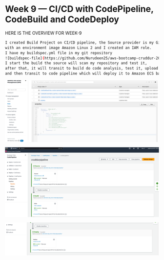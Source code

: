 # Week 9 — CI/CD with CodePipeline, CodeBuild and CodeDeploy

HERE IS THE OVERVIEW FOR WEEK-9

```sh
I created Build Project on CI/CD pipeline, the Source provider is my GitHub repository, 
with an environment image Amazon Linux 2 and I created an IAM role. 
I have my buildspec.yml file in my git repository 
![buildspec-file](https://github.com/Nurudeen25/aws-bootcamp-cruddur-2023/blob/main/backend-flask/buildspec.yml)
I start the build the source will scan my repository and test it, 
after that, it will transit to build do code analysis, test it, upload the artifact which is a docker image, 
and then transit to code pipeline which will deploy it to Amazon ECS backend cluster.
```
![](assets/Codebuild-role.png)

![](assets/Codebuildpipeline.png)

![](assets/Codebuildpipelinetwo.png)
